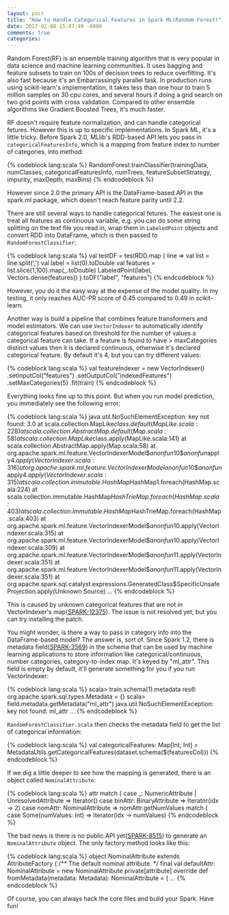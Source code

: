 ```yaml
---
layout: post
title: "How to Handle Categorical Features in Spark ML(Random Forest)"
date: 2017-02-08 15:07:49 -0800
comments: true
categories: 
---
```


Random Forest(RF) is an ensemble training algorithm that is very popular in data science and machine learning communities. It uses bagging and feature subsets to train on 100s of decision trees to reduce overfitting. It's also fast because it's an Embarrassingly parallel task. In production runs using scikit-learn's implementation, it takes less than one hour to train 5 million samples on 30 cpu cores, and several hours if doing a grid search on two grid points with cross validation. Compared to other ensemble algorithms like Gradient Boosted Trees, it's much faster.

RF doesn't require feature normalization, and can handle categorical fetures. However this is up to specific implementations. In Spark ML, it's a little tricky. Before Spark 2.0, MLlib's RDD-based API lets you pass in `categoricalFeaturesInfo`, which is a mapping from feature index to number of categories, into method:

{% codeblock lang:scala %}
 RandomForest.trainClassifier(trainingData, numClasses, categoricalFeaturesInfo, 
 	numTrees, featureSubsetStrategy, impurity, maxDepth, maxBins)
{% endcodeblock %}
 
However since 2.0 the primary API is the DataFrame-based API in the spark.ml package, which doesn't reach feature parity until 2.2.

There are still several ways to handle categorical fetures. The easiest one is treat all features as continuous variable, e.g. you can do some string splitting on the text file you read in, wrap them in `LabeledPoint` objects and convert RDD into DataFrame, which is then passed to `RandomForestClassifier`:

{% codeblock lang:scala %}
    val testDF = testRDD.map { line =>
      val list = line.split(',')
      val label = list(0).toDouble
      val features = list.slice(1,100).map(_.toDouble)
      LabeledPoint(label, Vectors.dense(features))
    }.toDF("label", "features")
{% endcodeblock %}

However, you do it the easy way at the expense of the model quality. In my testing, it only reaches AUC-PR score of 0.45 compared to 0.49 in scikit-learn. 

Another way is build a pipeline that combines feature transformers and model estimators. We can use `VectorIndexer` to automatically identify categorical features based on threshold for the number of values a categorical feature can take. If a feature is found to have > maxCategories distinct values then it is declared continuous, otherwise it's declared categorical feature. By default it's 4, but you can try different values:

{% codeblock lang:scala %}
    val featureIndexer = new VectorIndexer()
      .setInputCol("features")
      .setOutputCol("indexedFeatures")
      .setMaxCategories(5)
      .fit(train)
{% endcodeblock %}

Everything looks fine up to this point. But when you run model prediction, you immediately see the following error:

{% codeblock lang:scala %}
 java.util.NoSuchElementException: key not found: 3.0
 	at scala.collection.MapLike$class.default(MapLike.scala:228)
	at scala.collection.AbstractMap.default(Map.scala:58)
	at scala.collection.MapLike$class.apply(MapLike.scala:141)
	at scala.collection.AbstractMap.apply(Map.scala:58)
	at org.apache.spark.ml.feature.VectorIndexerModel$$anonfun$10$$anonfun$apply$4.apply(VectorIndexer.scala:316)
	at org.apache.spark.ml.feature.VectorIndexerModel$$anonfun$10$$anonfun$apply$4.apply(VectorIndexer.scala:315)
	at scala.collection.immutable.HashMap$HashMap1.foreach(HashMap.scala:224)
	at scala.collection.immutable.HashMap$HashTrieMap.foreach(HashMap.scala:403)
	at scala.collection.immutable.HashMap$HashTrieMap.foreach(HashMap.scala:403)
	at org.apache.spark.ml.feature.VectorIndexerModel$$anonfun$10.apply(VectorIndexer.scala:315)
	at org.apache.spark.ml.feature.VectorIndexerModel$$anonfun$10.apply(VectorIndexer.scala:309)
	at org.apache.spark.ml.feature.VectorIndexerModel$$anonfun$11.apply(VectorIndexer.scala:351)
	at org.apache.spark.ml.feature.VectorIndexerModel$$anonfun$11.apply(VectorIndexer.scala:351)
	at org.apache.spark.sql.catalyst.expressions.GeneratedClass$SpecificUnsafeProjection.apply(Unknown Source)
	...
{% endcodeblock %}

This is caused by unknown categorical features that are not in VectorIndexer's map([SPARK-12375](https://issues.apache.org/jira/browse/SPARK-12375)). The issue is not resolved yet, but you can try installing the patch.

You might wonder, is there a way to pass in category info into the DataFrame-based model? The answer is, sort of. Since Spark 1.2, there is metadata field([SPARK-3569](https://issues.apache.org/jira/browse/SPARK-3569)) in the schema that can be used by machine learning applications to store information like categorical/continuous, number categories, category-to-index map. It's keyed by "ml_attr". This field is empty by default, it'll generate something for you if you run VectorIndexer:

{% codeblock lang:scala %}
scala> train.schema(1).metadata
res6: org.apache.spark.sql.types.Metadata = {}
scala> field.metadata.getMetadata("ml_attr")
java.util.NoSuchElementException: key not found: ml_attr
...
{% endcodeblock %}

`RandomForestClassifier.scala` then checks the metadata field to get the list of categorical information:

{% codeblock lang:scala %}
    val categoricalFeatures: Map[Int, Int] =
      MetadataUtils.getCategoricalFeatures(dataset.schema($(featuresCol)))
{% endcodeblock %}

If we dig a little deeper to see how the mapping is generated, there is an object called `NominalAttribute`:

{% codeblock lang:scala %}
          attr match {
            case _: NumericAttribute | UnresolvedAttribute => Iterator()
            case binAttr: BinaryAttribute => Iterator(idx -> 2)
            case nomAttr: NominalAttribute =>
              nomAttr.getNumValues match {
                case Some(numValues: Int) => Iterator(idx -> numValues)
{% endcodeblock %}

The bad news is there is no public API yet([SPARK-8515](https://issues.apache.org/jira/browse/SPARK-8515)) to generate an `NominalAttribute` object. The only factory method looks like this:

{% codeblock lang:scala %}
  object NominalAttribute extends AttributeFactory {
	   /** The default nominal attribute. */
	   final val defaultAttr: NominalAttribute = new NominalAttribute
	   private[attribute] override def fromMetadata(metadata: Metadata): NominalAttribute = {
	...
{% endcodeblock %}
 
Of course, you can always hack the core files and build your Spark. Have fun!




